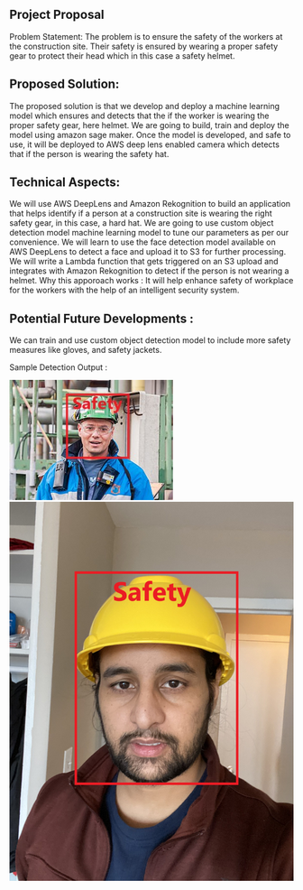 ## Project Proposal 
Problem Statement: 
The problem is to ensure the safety of the workers at the construction site. Their safety is ensured by  wearing a proper safety gear to protect their head which in this case a safety helmet.  
## Proposed Solution: 
The proposed solution is that we develop and deploy a machine learning model which ensures and  detects that the if the worker is wearing the proper safety gear, here helmet. We are going to build, train and deploy the model using amazon sage maker. Once the model is developed, and safe to use, it  will be deployed to AWS deep lens enabled camera which detects that if the person is wearing the  safety hat. 
## Technical Aspects: 
We will use AWS DeepLens and Amazon Rekognition to build an application that helps identify if a  person at a construction site is wearing the right safety gear, in this case, a hard hat. We are going to  use custom object detection model machine learning model to tune our parameters as per our  convenience. We will learn to use the face detection model available on AWS DeepLens to detect a face  and upload it to S3 for further processing. We will write a Lambda function that gets triggered on an S3  upload and integrates with Amazon Rekognition to detect if the person is not wearing a helmet. 
Why this apporoach works : 
It will help enhance safety of workplace for the workers with the help of an intelligent security system.  
## Potential Future Developments :  
We can train and use custom object detection model to include more safety measures like gloves, and  safety jackets. 

Sample Detection Output :

![](test/img1.jpg)
![](test/img101.jpg)
